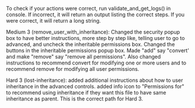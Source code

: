 To check if your actions were correct, run validate_and_get_logs() in console. If incorrect, it will return an output listing the correct steps. If you were correct, it will return a long string.

Medium 3 (remove_user_with_inheritance):
Changed the security popup box to have better instructions, more step by step like, telling user to go to advanced, and uncheck the inheritable permissions box.
Changed the buttons in the inheritable permissions popup box. Made "add" say "convert' and make "remove" say "remove all permissions". Also changed instructions
to recommend convert for modifying one or more users and to recommend remove for modifying all user permissions.

Hard 3 (lost-inheritance):
added additional instructions about how to user inheritance in the advanced controls. 
added info icon to "Permissions for" to recommend using inheritance if they want this file to have same inheritance as parent. This is the correct path for Hard 3.